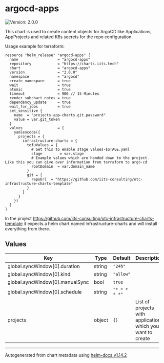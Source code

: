 # argocd-apps

![Version: 2.0.0](https://img.shields.io/badge/Version-2.0.0-informational?style=flat-square)

This chart is used to create content objects for ArgoCD like Applications, AppProjects and related K8s secrets for the repo configuration.

Usage example for terraform:

```hcl
resource "helm_release" "argocd-apps" {
  name                  = "argocd-apps"
  repository            = "https://charts.iits.tech"
  chart                 = "argocd-apps"
  version               = "2.0.0"
  namespace             = "argocd"
  create_namespace      = true
  wait                  = true
  atomic                = true
  timeout               = 900 // 15 Minutes
  render_subchart_notes = true
  dependency_update     = true
  wait_for_jobs         = true
  set_sensitive {
    name  = "projects.app-charts.git.password"
    value = var.git_token
  }
  values                = [
    yamlencode({
      projects = {
        infrastructure-charts = {
          tofuValues = {
            # Set this to enable stage values-$STAGE.yaml
            stage        = var.stage
            # Example values which are handed down to the project. Like this you can give over information from terraform to argo-cd
            rootDomain  = var.domain_name
          }
          git = {
            repoUrl  = "https://github.com/iits-consulting/otc-infrastructure-charts-template"
          }
        }
      }
    })
  ]
}
```

In the project https://github.com/iits-consulting/otc-infrastructure-charts-template it expects a helm chart
named infrastructure-charts and will install everything from there.

## Values

| Key | Type | Default | Description |
|-----|------|---------|-------------|
| global.syncWindow[0].duration | string | `"24h"` |  |
| global.syncWindow[0].kind | string | `"allow"` |  |
| global.syncWindow[0].manualSync | bool | `true` |  |
| global.syncWindow[0].schedule | string | `"* * * * *"` |  |
| projects | object | `{}` | List of projects with applications which you want to create |

----------------------------------------------
Autogenerated from chart metadata using [helm-docs v1.14.2](https://github.com/norwoodj/helm-docs/releases/v1.14.2)
